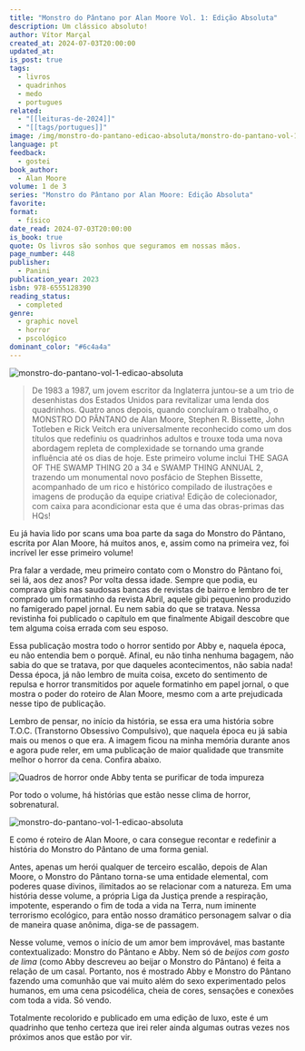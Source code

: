 ```yaml
---
title: "Monstro do Pântano por Alan Moore Vol. 1: Edição Absoluta"
description: Um clássico absoluto!
author: Vítor Marçal
created_at: 2024-07-03T20:00:00
updated_at: 
is_post: true
tags:
  - livros
  - quadrinhos
  - medo
  - portugues
related:
  - "[[leituras-de-2024]]"
  - "[[tags/portugues]]"
image: /img/monstro-do-pantano-edicao-absoluta/monstro-do-pantano-vol-1-edicao-absoluta.jpg
language: pt
feedback:
  - gostei
book_author:
  - Alan Moore
volume: 1 de 3
series: "Monstro do Pântano por Alan Moore: Edição Absoluta"
favorite: 
format:
  - físico
date_read: 2024-07-03T20:00:00
is_book: true
quote: Os livros são sonhos que seguramos em nossas mãos.
page_number: 448
publisher:
  - Panini
publication_year: 2023
isbn: 978-6555128390
reading_status:
  - completed
genre:
  - graphic novel
  - horror
  - pscológico
dominant_color: "#6c4a4a"
---
```


![monstro-do-pantano-vol-1-edicao-absoluta](img/monstro-do-pantano-edicao-absoluta/monstro-do-pantano-vol-1-edicao-absoluta.jpg)

> De 1983 a 1987, um jovem escritor da Inglaterra juntou-se a um trio de desenhistas dos Estados Unidos para revitalizar uma lenda dos quadrinhos. Quatro anos depois, quando concluíram o trabalho, o MONSTRO DO PÂNTANO de Alan Moore, Stephen R. Bissette, John Totleben e Rick Veitch era universalmente reconhecido como um dos títulos que redefiniu os quadrinhos adultos e trouxe toda uma nova abordagem repleta de complexidade se tornando uma grande influência até os dias de hoje. Este primeiro volume inclui THE SAGA OF THE SWAMP THING 20 a 34 e SWAMP THING ANNUAL 2, trazendo um monumental novo posfácio de Stephen Bissette, acompanhado de um rico e histórico compilado de ilustrações e imagens de produção da equipe criativa! Edição de colecionador, com caixa para acondicionar esta que é uma das obras-primas das HQs!

Eu já havia lido por scans uma boa parte da saga do Monstro do Pântano, escrita por Alan Moore, há muitos anos, e, assim como na primeira vez, foi incrível ler esse primeiro volume!

Pra falar a verdade, meu primeiro contato com o Monstro do Pântano foi, sei lá, aos dez anos? Por volta dessa idade. Sempre que podia, eu comprava gibis nas saudosas bancas de revistas de bairro e lembro de ter comprado um formatinho da revista Abril, aquele gibi pequenino produzido no famigerado papel jornal. Eu nem sabia do que se tratava. Nessa revistinha foi publicado o capítulo em que finalmente Abigail descobre que tem alguma coisa errada com seu esposo.

Essa publicação mostra todo o horror sentido por Abby e, naquela época, eu não entendia bem o porquê. Afinal, eu não tinha nenhuma bagagem, não sabia do que se tratava, por que daqueles acontecimentos, não sabia nada! Dessa época, já não lembro de muita coisa, exceto do sentimento de repulsa e horror transmitidos por aquele formatinho em papel jornal, o que mostra o poder do roteiro de Alan Moore, mesmo com a arte prejudicada nesse tipo de publicação.

Lembro de pensar, no início da história, se essa era uma história sobre T.O.C. (Transtorno Obsessivo Compulsivo), que naquela época eu já sabia mais ou menos o que era. A imagem ficou na minha memória durante anos e agora pude reler, em uma publicação de maior qualidade que transmite melhor o horror da cena. Confira abaixo.

![Quadros de horror onde Abby tenta se purificar de toda impureza](img/monstro-do-pantano-edicao-absoluta/monstro-do-pantano-vol-1-edicao-absoluta-1.jpg)

Por todo o volume, há histórias que estão nesse clima de horror, sobrenatural.

![monstro-do-pantano-vol-1-edicao-absoluta](img/monstro-do-pantano-edicao-absoluta/monstro-do-pantano-vol-1-edicao-absoluta-2.jpg)

E como é roteiro de Alan Moore, o cara consegue recontar e redefinir a história do Monstro do Pântano de uma forma genial.

Antes, apenas um herói qualquer de terceiro escalão, depois de Alan Moore, o Monstro do Pântano torna-se uma entidade elemental, com poderes quase divinos, ilimitados ao se relacionar com a natureza. Em uma história desse volume, a própria Liga da Justiça prende a respiração, impotente, esperando o fim de toda a vida na Terra, num iminente terrorismo ecológico, para então nosso dramático personagem salvar o dia de maneira quase anônima, diga-se de passagem.

Nesse volume, vemos o início de um amor bem improvável, mas bastante contextualizado: Monstro do Pântano e Abby. Nem só de _beijos com gosto de lima_ (como Abby descreveu ao beijar o Monstro do Pântano) é feita a relação de um casal. Portanto, nos é mostrado Abby e Monstro do Pântano fazendo uma comunhão que vai muito além do sexo experimentado pelos humanos, em uma cena psicodélica, cheia de cores, sensações e conexões com toda a vida. Só vendo.

Totalmente recolorido e publicado em uma edição de luxo, este é um quadrinho que tenho certeza que irei reler ainda algumas outras vezes nos próximos anos que estão por vir.